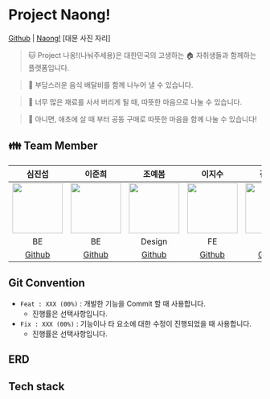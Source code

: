 # Project Naong!
[Github](https://github.com/Jun2-Lee/Toy_project) | [Naong!]()
[대문 사진 자리]  

> :cat: Project 나옹!(나눠주세용)은 대한민국의 고생하는 :house: 자취생들과 함께하는 플랫폼입니다.  

> 💸 부담스러운 음식 배달비를 함께 나누어 낼 수 있습니다.  

> 🥔 너무 많은 재료를 사서 버리게 될 때, 따뜻한 마음으로 나눌 수 있습니다.  

> 🥕 아니면, 애초에 살 때 부터 공동 구매로 따뜻한 마음을 함께 나눌 수 있습니다!  


## :family: Team Member
|심진섭|이준희|조예봄|이지수|김태영|
|:-:|:-:|:-:|:-:|:-:|
|<img src="https://user-images.githubusercontent.com/71700079/183434526-d6ff6eb5-512a-41b9-9965-c53f2dd2c31b.png" width="100" height="100">|<img src="https://user-images.githubusercontent.com/71700079/183434526-d6ff6eb5-512a-41b9-9965-c53f2dd2c31b.png" width="100" height="100">|<img src="https://user-images.githubusercontent.com/71700079/183434526-d6ff6eb5-512a-41b9-9965-c53f2dd2c31b.png" width="100" height="100">|<img src="https://user-images.githubusercontent.com/71700079/183434526-d6ff6eb5-512a-41b9-9965-c53f2dd2c31b.png" width="100" height="100">|<img src="https://user-images.githubusercontent.com/71700079/183434526-d6ff6eb5-512a-41b9-9965-c53f2dd2c31b.png" width="100" height="100">|
|BE|BE|Design|FE|DE|
|[Github](https://github.com/Jinseop-Sim)|[Github](https://github.com/Jinseop-Sim)|[Github](https://github.com/Jinseop-Sim)|[Github](https://github.com/Jinseop-Sim)|[Github](https://github.com/Jinseop-Sim)|

## Git Convention
- ```Feat : XXX (00%)``` : 개발한 기능을 Commit 할 때 사용합니다.
   - 진행률은 선택사항입니다.
- ```Fix : XXX (00%)``` : 기능이나 타 요소에 대한 수정이 진행되었을 때 사용합니다.
   - 진행률은 선택사항입니다.

## ERD
## Tech stack
